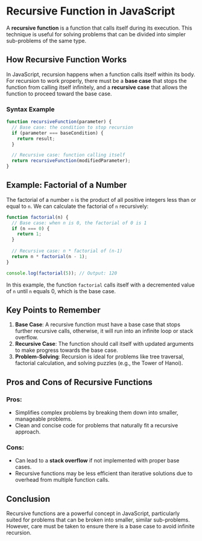 
# Recursive Function in JavaScript

A **recursive function** is a function that calls itself during its execution. This technique is useful for solving problems that can be divided into simpler sub-problems of the same type.

## How Recursive Function Works

In JavaScript, recursion happens when a function calls itself within its body. For recursion to work properly, there must be a **base case** that stops the function from calling itself infinitely, and a **recursive case** that allows the function to proceed toward the base case.

### Syntax Example

```javascript
function recursiveFunction(parameter) {
  // Base case: the condition to stop recursion
  if (parameter === baseCondition) {
    return result;
  }

  // Recursive case: function calling itself
  return recursiveFunction(modifiedParameter);
}
```

## Example: Factorial of a Number

The factorial of a number `n` is the product of all positive integers less than or equal to `n`. We can calculate the factorial of `n` recursively:

```javascript
function factorial(n) {
  // Base case: when n is 0, the factorial of 0 is 1
  if (n === 0) {
    return 1;
  }
  
  // Recursive case: n * factorial of (n-1)
  return n * factorial(n - 1);
}

console.log(factorial(5)); // Output: 120
```

In this example, the function `factorial` calls itself with a decremented value of `n` until `n` equals 0, which is the base case.

## Key Points to Remember

1. **Base Case**: A recursive function must have a base case that stops further recursive calls, otherwise, it will run into an infinite loop or stack overflow.
2. **Recursive Case**: The function should call itself with updated arguments to make progress towards the base case.
3. **Problem-Solving**: Recursion is ideal for problems like tree traversal, factorial calculation, and solving puzzles (e.g., the Tower of Hanoi).

## Pros and Cons of Recursive Functions

### Pros:
- Simplifies complex problems by breaking them down into smaller, manageable problems.
- Clean and concise code for problems that naturally fit a recursive approach.

### Cons:
- Can lead to a **stack overflow** if not implemented with proper base cases.
- Recursive functions may be less efficient than iterative solutions due to overhead from multiple function calls.

## Conclusion

Recursive functions are a powerful concept in JavaScript, particularly suited for problems that can be broken into smaller, similar sub-problems. However, care must be taken to ensure there is a base case to avoid infinite recursion.
